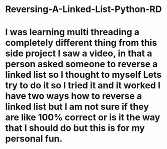 # Reversing-A-Linked-List-Python-RD
# I was learning multi threading a completely different thing from this side project I saw a video, in that a person asked someone to reverse a linked list so I thought to myself Lets try to do it so I tried it and it worked I have two ways how to reverse a linked list but I am not sure if they are like 100% correct or is it the way that I should do but this is for my personal fun.